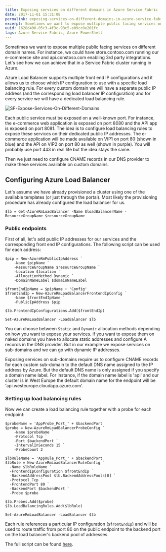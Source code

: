 ```yaml
---
title: Exposing services on different domains in Azure Service Fabric
date: 2017-11-01 15:31:08
permalink: exposing-services-on-different-domains-in-azure-service-fabric
excerpt: Sometimes we want to expose multiple public facing services on different domain names. For instance, we could have store.contoso.com running our e-commerce site and api.constoso.com enabling 3rd party integrations. Let's see how we can acheive that in a Service Fabric cluster running in Azure.
uuid: 1628d490-05c3-4f3c-93c5-e09cc0e201fc
tags: Azure Service Fabric, Azure PowerShell
---
```


Sometimes we want to expose multiple public facing services on different domain names. For instance, we could have store.contoso.com running our e-commerce site and api.constoso.com enabling 3rd party integrations. Let's see how we can achieve that in a Service Fabric cluster running in Azure.

Azure Load Balancer supports multiple front end IP configurations and it allows us to choose which IP configuration to use with a specific load balancing rule. For every custom domain we will have a separate public IP address (and the corresponding load balancer IP configuration) and for every service we will have a dedicated load balancing rule.

![SF-Expose-Services-On-Different-Domains](https://blogcontent.azureedge.net/2017/11/SF-Expose-Services-On-Different-Domains.png)

Each public service must be exposed on a well-known port. For instance, the e-commerce web application is exposed on port 8080 and the API app is exposed on port 8081. The idea is to configure load balancing rules to expose these services on their dedicated public IP addresses. The e-commerce application will be made available on VIP1 on port 80 (shown in blue) and the API on VIP2 on port 80 as well (shown in purple). You will probably use port 443 in real life but the idea stays the same.

Then we just need to configure CNAME records in our DNS provider to make these services available on custom domains.

## Configuring Azure Load Balancer

Let's assume we have already provisioned a cluster using one of the available templates (or just through the portal). Most likely the provisioning procedure has already configured the load balancer for us.

```
$lb = Get-AzureRmLoadBalancer -Name $loadBalancerName -ResourceGroupName $resourceGroupName
```

### Public endpoints

First of all, let's add public IP addresses for our services and the corresponding front end IP configurations. The following script can be used for each address:

```
$pip = New-AzureRmPublicIpAddress `
    -Name $pipName `
    -ResourceGroupName $resourceGroupName `
    -Location $location `
    -AllocationMethod Dynamic `
    -DomainNameLabel $domainNameLabel

$frontEndIpName = $pipName + 'Config'
$frontEndIp = New-AzureRmLoadBalancerFrontendIpConfig `
    -Name $frontEndIpName `
    -PublicIpAddress $pip

$lb.FrontendIpConfigurations.Add($frontEndIp)

Set-AzureRmLoadBalancer -LoadBalancer $lb
```

You can choose between `Static` and `Dynamic` allocation methods depending on how you want to expose your services. If you want to expose them on naked domains you have to allocate static addresses and configure A records in the DNS provider. But in our example we expose services on sub-domains and we can go with dynamic IP addresses.

Exposing services on sub-domains require us to configure CNAME records for each custom sub-domain to the default DNS name assigned to the IP address by Azure. But the default DNS name is only assigned if you specify a domain name label. For instance, if the domain name label is 'api' and our cluster is in West Europe the default domain name for the endpoint will be 'api.westeurope.cloudapp.azure.com'.

### Setting up load balancing rules

Now we can create a load balancing rule together with a probe for each endpoint:

```
$probeName = 'AppProbe_Port_' + $backendPort
$probe = New-AzureRmLoadBalancerProbeConfig `
    -Name $probeName `
    -Protocol Tcp `
    -Port $backendPort `
    -IntervalInSeconds 15 `
    -ProbeCount 2

$lbRuleName = 'AppRule_Port_' + $backendPort
$lbRule = New-AzureRmLoadBalancerRuleConfig `
  -Name $lbRuleName `
  -FrontendIpConfiguration $frontEndIp `
  -BackendAddressPool $lb.BackendAddressPools[0] `
  -Protocol Tcp `
  -FrontendPort 80 `
  -BackendPort $backendPort `
  -Probe $probe

$lb.Probes.Add($probe)
$lb.LoadBalancingRules.Add($lbRule)

Set-AzureRmLoadBalancer -LoadBalancer $lb
```

Each rule references a particular IP configuration (`$frontEndIp`) and will be used to route traffic from port 80 on the public endpoint to the backend port on the load balancer's backend pool of addresses.

The full script can be found [here](https://github.com/dzimchuk/azure-automation/blob/master/LoadBalancer/Add-PublicIPToLB.ps1).